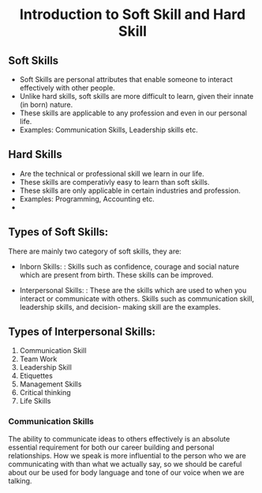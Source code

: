 # <center>Introduction to Soft Skill and Hard Skill</center>

## Soft Skills
- Soft Skills are personal attributes that enable someone to interact effectively with other people.
- Unlike hard skills, soft skills are more difficult to learn, given their innate (in born) nature.
- These skills are applicable to any profession and even in our personal life.
- Examples: Communication Skills, Leadership skills etc.
## Hard Skills
- Are the technical or professional skill we learn in our life.
- These skills are comperativly easy to learn than soft skills.
- These skills are only applicable in certain industries and profession.
- Examples: Programming, Accounting etc.
- 
## Types of Soft Skills:
There are mainly two category of soft skills, they are:
- Inborn Skills:
	: Skills such as confidence, courage and social nature which are present from birth. These skills can be improved.
  
- Interpersonal Skills:
	: These are the skills which are used to when you interact or communicate with others. Skills such as communication skill, leadership skills, and decision- making skill are the examples.

## Types of Interpersonal Skills:
 1. Communication Skill
 2. Team Work
 3. Leadership Skill
 4. Etiquettes
 5. Management Skills
 6. Critical thinking
 7. Life Skills 

### Communication Skills
The ability to communicate ideas to others effectively is an absolute essential requirement for both our career building and personal relationships.
How we speak is more influential to the person who we are communicating with than what we actually say, so we should be careful about our be used for body language and tone of our voice when we are talking.
	
  
<!--stackedit_data:
eyJoaXN0b3J5IjpbLTExMDM2MTY3NCw0Njg4OTI4NzQsNzk1Mj
cwNjg5XX0=
-->